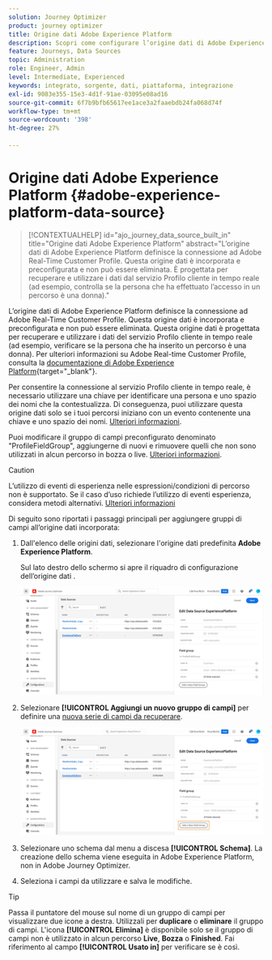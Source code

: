 ```yaml
---
solution: Journey Optimizer
product: journey optimizer
title: Origine dati Adobe Experience Platform
description: Scopri come configurare l’origine dati di Adobe Experience Platform
feature: Journeys, Data Sources
topic: Administration
role: Engineer, Admin
level: Intermediate, Experienced
keywords: integrato, sorgente, dati, piattaforma, integrazione
exl-id: 9083e355-15e3-4d1f-91ae-03095e08ad16
source-git-commit: 6f7b9bfb65617ee1ace3a2faaebdb24fa068d74f
workflow-type: tm+mt
source-wordcount: '398'
ht-degree: 27%

---
```


# Origine dati Adobe Experience Platform {#adobe-experience-platform-data-source}

>[!CONTEXTUALHELP]
>id="ajo_journey_data_source_built_in"
>title="Origine dati Adobe Experience Platform"
>abstract="L’origine dati di Adobe Experience Platform definisce la connessione ad Adobe Real-Time Customer Profile. Questa origine dati è incorporata e preconfigurata e non può essere eliminata. È progettata per recuperare e utilizzare i dati dal servizio Profilo cliente in tempo reale (ad esempio, controlla se la persona che ha effettuato l’accesso in un percorso è una donna)."

L’origine dati di Adobe Experience Platform definisce la connessione ad Adobe Real-Time Customer Profile. Questa origine dati è incorporata e preconfigurata e non può essere eliminata. Questa origine dati è progettata per recuperare e utilizzare i dati del servizio Profilo cliente in tempo reale (ad esempio, verificare se la persona che ha inserito un percorso è una donna). Per ulteriori informazioni su Adobe Real-time Customer Profile, consulta la [documentazione di Adobe Experience Platform](https://experienceleague.adobe.com/docs/experience-platform/profile/home.html?lang=it){target="_blank"}.

Per consentire la connessione al servizio Profilo cliente in tempo reale, è necessario utilizzare una chiave per identificare una persona e uno spazio dei nomi che la contestualizza. Di conseguenza, puoi utilizzare questa origine dati solo se i tuoi percorsi iniziano con un evento contenente una chiave e uno spazio dei nomi. [Ulteriori informazioni](../building-journeys/journey.md).

Puoi modificare il gruppo di campi preconfigurato denominato &quot;ProfileFieldGroup&quot;, aggiungerne di nuovi e rimuovere quelli che non sono utilizzati in alcun percorso in bozza o live. [Ulteriori informazioni](../datasource/configure-data-sources.md#define-field-groups).


>[!CAUTION]
>
>L’utilizzo di eventi di esperienza nelle espressioni/condizioni di percorso non è supportato. Se il caso d’uso richiede l’utilizzo di eventi esperienza, considera metodi alternativi. [Ulteriori informazioni](../building-journeys/exp-event-lookup.md)


Di seguito sono riportati i passaggi principali per aggiungere gruppi di campi all’origine dati incorporata:

1. Dall&#39;elenco delle origini dati, selezionare l&#39;origine dati predefinita **Adobe Experience Platform**.

   Sul lato destro dello schermo si apre il riquadro di configurazione dell’origine dati .

   ![](assets/journey23.png)

1. Selezionare **[!UICONTROL Aggiungi un nuovo gruppo di campi]** per definire una [nuova serie di campi da recuperare](../datasource/configure-data-sources.md#define-field-groups).

   ![](assets/journey24.png)

1. Selezionare uno schema dal menu a discesa **[!UICONTROL Schema]**. La creazione dello schema viene eseguita in Adobe Experience Platform, non in Adobe Journey Optimizer.
1. Seleziona i campi da utilizzare e salva le modifiche.


>[!TIP]
>
>Passa il puntatore del mouse sul nome di un gruppo di campi per visualizzare due icone a destra. Utilizzali per **duplicare** o **eliminare** il gruppo di campi. L&#39;icona **[!UICONTROL Elimina]** è disponibile solo se il gruppo di campi non è utilizzato in alcun percorso **Live**, **Bozza** o **Finished**. Fai riferimento al campo **[!UICONTROL Usato in]** per verificare se è così.
